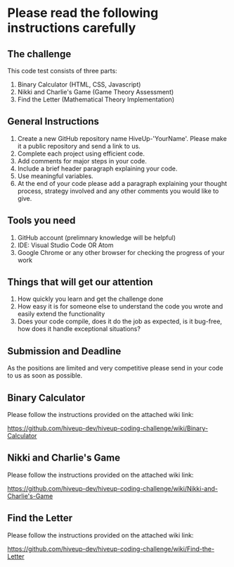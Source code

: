 # Please read the following instructions carefully

The challenge
-----------------------------------------------------------------------------------------

This code test consists of three parts:
1. Binary Calculator (HTML, CSS, Javascript)
2. Nikki and Charlie's Game (Game Theory Assessment)
3. Find the Letter (Mathematical Theory Implementation)

General Instructions
------------------------------------------------------------------------------------------

1. Create a new GitHub repository name HiveUp-'YourName'. Please make it a public repository and send a link to us.
1. Complete each project using efficient code.
2. Add comments for major steps in your code.
3. Include a brief header paragraph explaining your code.
4. Use meaningful variables.
5. At the end of your code please add a paragraph explaining your thought process, strategy involved and any other comments you would like to give.


Tools you need
-----------------------------------------------------------------------------------------

1. GitHub account (prelimnary knowledge will be helpful)
2. IDE: Visual Studio Code OR Atom
3. Google Chrome or any other browser for checking the progress of your work


Things that will get our attention
-----------------------------------------------------------------------------------------

1. How quickly you learn and get the challenge done
2. How easy it is for someone else to understand the code you wrote and easily extend the functionality
3. Does your code compile, does it do the job as expected, is it bug-free, how does it handle exceptional situations?


Submission and Deadline
-----------------------------------------------------------------------------------------

As the positions are limited and very competitive please send in your code to us as soon as possible.


Binary Calculator
-----------------------------------------------------------------------------------------

Please follow the instructions provided on the attached wiki link:

https://github.com/hiveup-dev/hiveup-coding-challenge/wiki/Binary-Calculator


Nikki and Charlie's Game
------------------------------------------------------------------------------------------

Please follow the instructions provided on the attached wiki link:

https://github.com/hiveup-dev/hiveup-coding-challenge/wiki/Nikki-and-Charlie's-Game


Find the Letter
------------------------------------------------------------------------------------------

Please follow the instructions provided on the attached wiki link:

https://github.com/hiveup-dev/hiveup-coding-challenge/wiki/Find-the-Letter
